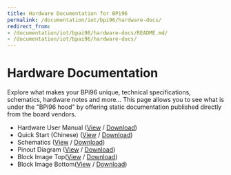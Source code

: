 ```yaml
---
title: Hardware Documentation for BPi96
permalink: /documentation/iot/bpi96/hardware-docs/
redirect_from:
- /documentation/iot/bpai96/hardware-docs/README.md/
- /documentation/iot/bpai96/hardware-docs/
---
```

# Hardware Documentation

Explore what makes your BPi96 unique, technical specifications, schematics, hardware notes and more... This page allows you to see what is under the "BPi96 hood" by offering static documentation published directly from the board vendors.

- Hardware User Manual ([View](https://github.com/96boards/documentation/blob/master/iot/bpi96/hardware-docs/files/bpi96-user-manual.pdf) / [Download](https://github.com/96boards/documentation/raw/master/iot/bpi96/hardware-docs/files/bpi96-user-manual.pdf))
- Quick Start (Chinese) ([View](https://github.com/96boards/documentation/blob/master/iot/bpi96/hardware-docs/files/bpi96-easy-manual-chinese.pdf) / [Download](https://github.com/96boards/documentation/raw/master/iot/bpi96/hardware-docs/files/bpi96-easy-manual-chinese.pdf))
- Schematics ([View](https://github.com/96boards/documentation/blob/master/iot/bpi96/hardware-docs/files/bpi96-schematics.pdf) / [Download](https://github.com/96boards/documentation/raw/master/iot/bpi96/hardware-docs/files/bpi96-schematics.pdf))
- Pinout Diagram ([View](https://github.com/96boards/documentation/blob/master/iot/bpi96/hardware-docs/files/bpi96-pinout.pdf) / [Download](https://github.com/96boards/documentation/raw/master/iot/bpi96/hardware-docs/files/bpi96-pinout.pdf))
- Block Image Top([View](https://github.com/96boards/documentation/blob/master/iot/bpi96/hardware-docs/files/bpi96-assembly-top.pdf) / [Download](https://github.com/96boards/documentation/raw/master/iot/bpi96/hardware-docs/files/bpi96-assembly-top.pdf))
- Block Image Bottom([View](https://github.com/96boards/documentation/blob/master/iot/bpi96/hardware-docs/files/bpi96-assembly-bottom.pdf) / [Download](https://github.com/96boards/documentation/raw/master/iot/bpi96/hardware-docs/files/bpi96-assembly-bottom.pdf))
